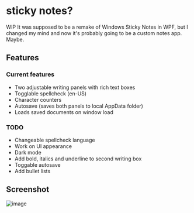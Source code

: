 # sticky notes?

WIP
It was supposed to be a remake of Windows Sticky Notes in WPF, but I changed my mind and now it's probably going to be a custom notes app. Maybe.

## Features

### Current features
* Two adjustable writing panels with rich text boxes
* Togglable spellcheck (en-US)
* Character counters
* Autosave (saves both panels to local AppData folder)
* Loads saved documents on window load

### TODO
* Changeable spellcheck language
* Work on UI appearance
* Dark mode
* Add bold, italics and underline to second writing box
* Toggable autosave
* Add bullet lists

## Screenshot
![image](https://github.com/precisepangolin/stickynotesWPF/assets/61357898/37fee2b4-be93-447c-85ff-a52a121f538b)




